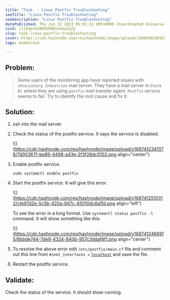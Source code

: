 ```yaml
---
title: "Task  - Linux Postfix Troubleshooting"
seoTitle: "Linux Postfix Troubleshooting"
seoDescription: "Linux Postfix Troubleshooting"
datePublished: Thu Jun 22 2023 05:55:31 GMT+0000 (Coordinated Universal Time)
cuid: clj6qbvb2000209mle4ay2gfp
slug: task-linux-postfix-troubleshooting
cover: https://cdn.hashnode.com/res/hashnode/image/upload/v1688402481695/41268ead-df39-4c0c-b495-d1cc2ed4d0ae.png
tags: kodekloud

---
```


## Problem:

> Some users of the monitoring app have reported issues with `xFusionCorp Industries` mail server. They have a mail server in `Stork DC` where they are using `postfix` mail transfer agent. `Postfix` service seems to fail. Try to identify the root cause and fix it.

## Solution:

1. ssh into the mail server
    
2. Check the status of the postfix service. It says the service is disabled.
    
    ![](https://cdn.hashnode.com/res/hashnode/image/upload/v1687412341378/7d00367f-be89-4498-a43e-2f3f28dc5102.png align="center")
    
3. Enable postfix service.
    
    ```plaintext
    sudo systemctl enable postfix
    ```
    
4. Start the postfix service. It will give this error.
    
    ![](https://cdn.hashnode.com/res/hashnode/image/upload/v1687412510312/cfe97d2e-5c5b-420a-947c-45010dc6a1fd.png align="left")
    
    To see the error in a long format. Use `systemctl status postfix -l` command. It will show something like this.
    
    ![](https://cdn.hashnode.com/res/hashnode/image/upload/v1687412466915/6bbde744-7de9-4324-840b-957c3ddaf4f1.png align="center")
    
5. To resolve the above error edit `/etc/postfix/main.cf` file and comment out this line from `#inet_interfaces =` [`localhost`](http://localhost) and save the file.
    
6. Restart the postfix service.
    

## Validate:

Check the status of the service. It should show running.